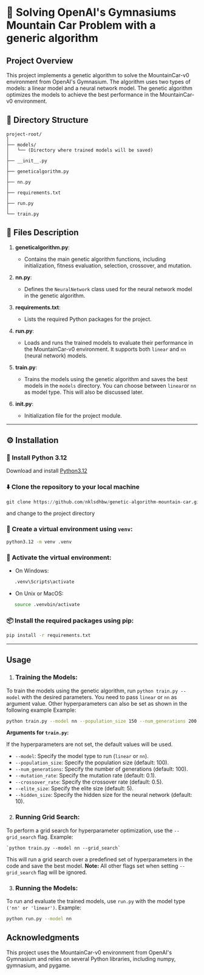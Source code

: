 # 🚗 Solving OpenAI's Gymnasiums Mountain Car Problem with a generic algorithm

## Project Overview

This project implements a genetic algorithm to solve the MountainCar-v0 environment from OpenAI's Gymnasium. The algorithm uses two types of models: a linear model and a neural network model. The genetic algorithm optimizes the models to achieve the best performance in the MountainCar-v0 environment.

## 📂 Directory Structure

```
project-root/
│
├── models/
│   └── (Directory where trained models will be saved)
│
├── __init__.py
│
├── geneticalgorithm.py
│
├── nn.py
│
├── requirements.txt
│
├── run.py
│
└── train.py
```

## 📄 Files Description

1. **geneticalgorithm.py**:

   - Contains the main genetic algorithm functions, including initialization, fitness evaluation, selection, crossover, and mutation.
2. **nn.py**:

   - Defines the `NeuralNetwork` class used for the neural network model in the genetic algorithm.
3. **requirements.txt**:

   - Lists the required Python packages for the project.
4. **run.py**:

   - Loads and runs the trained models to evaluate their performance in the MountainCar-v0 environment. It supports both `linear`  and `nn` (neural network)  models.
5. **train.py**:

   - Trains the models using the genetic algorithm and saves the best models in the `models` directory. You can choose between `linear`or `nn` as model type. This will also be discussed later.
6. **__init__.py**:

   - Initialization file for the project module.

---

## ⚙️ Installation

### 🐍 Install Python 3.12

Download and install [Python3.12](https://www.python.org/downloads/)

### ⬇️ Clone the repository to your local machine

```python
git clone https://github.com/nklsdhbw/genetic-algorithm-mountain-car.git
```

and change to the project directory

### 🔨 Create a virtual environment using `venv`:

```sh
python3.12 -m venv .venv
```

### 🚀 Activate the virtual environment:

- On Windows:

```sh
   .venv\Scripts\activate
```

- On Unix or MacOS:

```sh
   source .venvbin/activate
```

### 📦 Install the required packages using pip:

```sh
pip install -r requirements.txt
```

---

## Usage

1. ### Training the Models:

To train the models using the genetic algorithm, run `python train.py --model` with the desired parameters. You need to pass `linear` or `nn` as argument value.
Other hyperparameters can also be set as shown in the following example
Example:

```sh
python train.py --model nn --population_size 150 --num_generations 200 --mutation_rate 0.05 --crossover_rate 0.7 --elite_size 10 --hidden_size 20
```

**Arguments for `train.py`:**

If the hyperparameters are not set, the default values will be used.

- `--model`: Specify the model type to run (`linear` or `nn`).
- `--population_size`: Specify the population size (default: 100).
- `--num_generations`: Specify the number of generations (default: 100).
- `--mutation_rate`: Specify the mutation rate (default: 0.1).
- `--crossover_rate`: Specify the crossover rate (default: 0.5).
- `--elite_size`: Specify the elite size (default: 5).
- `--hidden_size`: Specify the hidden size for the neural network (default: 10).

2. ### Running Grid Search:

To perform a grid search for hyperparameter optimization, use the  `--grid_search`  flag. Example:

    `python train.py --model nn --grid_search`

This will run a grid search over a predefined set of hyperparameters in the code and save the best model.
**Note:** All other flags set when setting `--grid_search` flag will be ignored.

3. ### Running the Models:

To run and evaluate the trained models, use `run.py` with the model type `('nn' or 'linear')`. Example:

```sh
python run.py --model nn
```

## Acknowledgments

This project uses the MountainCar-v0 environment from OpenAI's Gymnasium and relies on several Python libraries, including numpy, gymnasium, and pygame.
